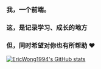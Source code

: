 ### 我，一个前端。
### 这，是记录学习、成长的地方
### 但，同时希望对你也有所帮助  ❤️

<!--
**EricWong1994/EricWong1994** is a ✨ _special_ ✨ repository because its `README.md` (this file) appears on your GitHub profile.

Here are some ideas to get you started:

- 🔭 I’m currently working on ...
- 🌱 I’m currently learning ...
- 👯 I’m looking to collaborate on ...
- 🤔 I’m looking for help with ...
- 💬 Ask me about ...
- 📫 How to reach me: ...
- 😄 Pronouns: ...
- ⚡ Fun fact: ...
-->

[![EricWong1994's GitHub stats](https://github-readme-stats.vercel.app/api?username=EricWong1994)](https://github.com/anuraghazra/github-readme-stats)
